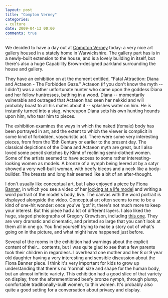 ```yaml
---
layout: post
title: "Compton Verney"
categories:
- culture
date: 2009-04-13 00:00
comments: true
---
```


<p>We decided to have a day out at <a href="http://www.comptonverney.org.uk">Compton Verney</a> today: a very nice art gallery housed in a stately home in Warwickshire. The gallery part has is in a newly-built extension to the house, and is a lovely building in itself, but there's also a huge Capability Brown-designed parkland surrounding the house and gallery.</p>

<p>They have an exhibition on at the moment entitled, "Fatal Attraction: Diana and Actaeon - The Forbidden Gaze." Actaeon (if you don't know the myth -- I didn't) was a rather unfortunate hunter who came upon the goddess Diana and her fellow huntresses, bathing in a wood. Diana -- momentarily vulnerable and outraged that Actaeon had seen her nekkid and will probably boast to all his mates about it -- splashes water on him. He is instantly turned into a stag, whereupon Diana sets his own hunting hounds upon him, who tear him to pieces.</p>

<p>The exhibition examines the ways in which the naked (female) body has been portrayed in art, and the extent to which the viewer is complicit in some kind of forbidden, voyeuristic act. There were some very interesting pieces, from from the 15th Century or earlier to the present day. The classical depictions of the Diana and Actaeon myth are great, but I also loved some pencil sketches by Klimt of reclining semi-clothed women. Some of the artists seemed to have access to some rather interesting-looking women as models. A bronze of a nymph being leered at by a satyr showed a very well-built woman, with beefy biceps and a neck like a body-builder. The breasts and long hair seemed like a bit of an after-thought.</p>

<p>I don't usually like conceptual art, but I also enjoyed a piece by <a href="http://fionabanner.com/">Fiona Banner</a>, in which you see a video of her <a href="http://fionabanner.com/performance/performancenude/index.htm?i18">looking at a life model</a> and writing a word portrait of the model's body, live. The canvas with the word portrait is displayed alongside the video. Conceptual art often seems to me to be a kind of one-hit wonder: once you've 'got' it, there's not much more to keep your interest. But this piece had a lot of different layers. I also liked the huge, staged photographs of Gregory Crewdson, including <a href="http://www.artnet.com/usernet/awc/awc_workdetail.asp?aid=424261590gid=424261590cid=75394wid=424552255page=8">this one</a>. They are very dramatic and cinematic, and printed so large that you can't look at them all in one go. You find yourself trying to make a story out of what's going on in the picture, and what might have happened just before.</p>

<p>Several of the rooms in the exhibition had warnings about the explicit content of their... contents, but I was quite glad to see that a few parents took their children in regardless. I overheard one mother and her 8 or 9 year old daughter having a very interesting and sensible discussion about the Fiona Banner piece. I think it's very important for kids to grow up understanding that there's no 'normal' size and shape for the human body, but an almost infinite variety. This exhibition had a good slice of that variety on display, from the aforementioned beefy bronze nymph, through plump, comfortable traditionally-built women, to thin women. It's probably also quite a good setting for a conversation about privacy and display.</p>


